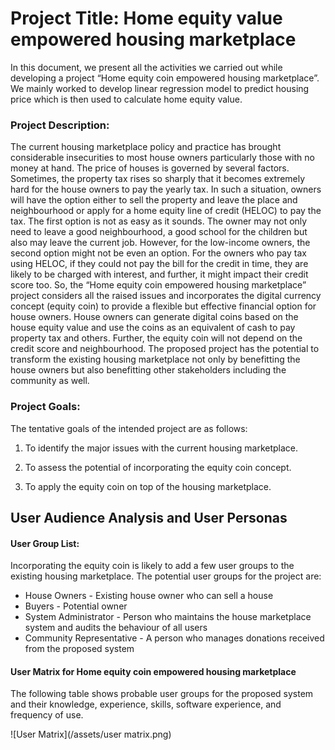# Project Title: Home equity value empowered housing marketplace

In this document, we present all the activities we carried out while developing a project “Home equity coin empowered housing marketplace”. We mainly worked to develop linear regression model to predict housing price which is then used to calculate home equity value.

### Project Description:
The current housing marketplace policy and practice has brought considerable insecurities to most house owners particularly those with no money at hand. The price of houses is governed by several factors. Sometimes, the property tax rises so sharply that it becomes extremely hard for the house owners to pay the yearly tax. In such a situation, owners will have the option either to sell the property and leave the place and neighbourhood or apply for a home equity line of credit (HELOC) to pay the tax. The first option is not as easy as it sounds. The owner may not only need to leave a good neighbourhood, a good school for the children but also may leave the current job. However, for the low-income owners, the second option might not be even an option. For the owners who pay tax using HELOC, if they could not pay the bill for the credit in time, they are likely to be charged with interest, and further, it might impact their credit score too. 
So, the “Home equity coin empowered housing marketplace” project considers all the raised issues and incorporates the digital currency concept (equity coin) to provide a flexible but effective financial option for house owners. House owners can generate digital coins based on the house equity value and use the coins as an equivalent of cash to pay property tax and others. Further, the equity coin will not depend on the credit score and neighbourhood. The proposed project has the potential to transform the existing housing marketplace not only by benefitting the house owners but also benefitting other stakeholders including the community as well. 

### Project Goals:
The tentative goals of the intended project are as follows:

1. To identify the major issues with the current housing marketplace.

2. To assess the potential of incorporating the equity coin concept.

3. To apply the equity coin on top of the housing marketplace.

## User Audience Analysis and User Personas
#### User Group List:
Incorporating the equity coin is likely to add a few user groups to the existing housing marketplace. The potential user groups for the project are: 

* House Owners - Existing house owner who can sell a house
* Buyers - Potential owner 
* System Administrator - Person who maintains the house marketplace system and audits the behaviour of all users
* Community Representative - A person who manages donations received from the proposed system

#### User Matrix for Home equity coin empowered housing marketplace
The following table shows probable user groups for the proposed system and their knowledge, experience, skills, software experience, and frequency of use.

![User Matrix](/assets/user matrix.png)


